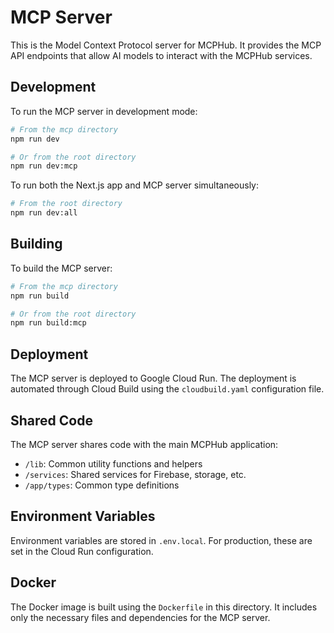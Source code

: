 # MCP Server

This is the Model Context Protocol server for MCPHub. It provides the MCP API endpoints that allow AI models to interact with the MCPHub services.

## Development

To run the MCP server in development mode:

```bash
# From the mcp directory
npm run dev

# Or from the root directory
npm run dev:mcp
```

To run both the Next.js app and MCP server simultaneously:

```bash
# From the root directory
npm run dev:all
```

## Building

To build the MCP server:

```bash
# From the mcp directory
npm run build

# Or from the root directory
npm run build:mcp
```

## Deployment

The MCP server is deployed to Google Cloud Run. The deployment is automated through Cloud Build using the `cloudbuild.yaml` configuration file.

## Shared Code

The MCP server shares code with the main MCPHub application:

- `/lib`: Common utility functions and helpers
- `/services`: Shared services for Firebase, storage, etc.
- `/app/types`: Common type definitions

## Environment Variables

Environment variables are stored in `.env.local`. For production, these are set in the Cloud Run configuration.

## Docker

The Docker image is built using the `Dockerfile` in this directory. It includes only the necessary files and dependencies for the MCP server.
